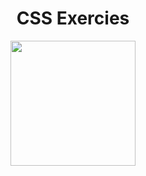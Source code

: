 <h1 align="center">
   CSS Exercies
</h1>

<p align="center">
  <img src="https://github.com/ozkannbuyuk/css-exercises/assets/111967202/70cb9d34-2217-43e2-82da-ab8a1a7983e7" width="200" />
</p>
